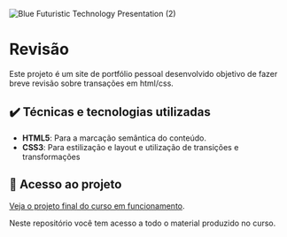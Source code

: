 

![Blue Futuristic Technology Presentation (2)](https://github.com/lshv04/transicoes/assets/169161949/511e5b91-6f06-4b6f-baca-38b4babbbec7)


# Revisão 

Este projeto é um site de portfólio pessoal desenvolvido objetivo de fazer breve revisão sobre transações em html/css.

## ✔️ Técnicas e tecnologias utilizadas
- **HTML5**: Para a marcação semântica do conteúdo.  
- **CSS3**: Para estilização e layout e utilização de transições e transformações

## 📁 Acesso ao projeto

[Veja o projeto final do curso em funcionamento](https://lshv04.github.io/transicoes/).

Neste repositório você tem acesso a todo o material produzido no curso.


